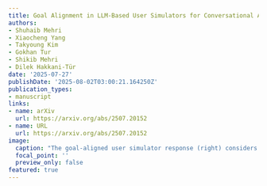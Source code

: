 ```yaml
---
title: Goal Alignment in LLM-Based User Simulators for Conversational AI
authors:
- Shuhaib Mehri
- Xiaocheng Yang
- Takyoung Kim
- Gokhan Tur
- Shikib Mehri
- Dilek Hakkani-Tür
date: '2025-07-27'
publishDate: '2025-08-02T03:00:21.164250Z'
publication_types:
- manuscript
links:
- name: arXiv
  url: https://arxiv.org/abs/2507.20152
- name: URL
  url: https://arxiv.org/abs/2507.20152
image:
  caption: "The goal-aligned user simulator response (right) considers their goal progression, and reasons to generate a response that maintains alignment with the user goal."
  focal_point: ''
  preview_only: false
featured: true
---
```

